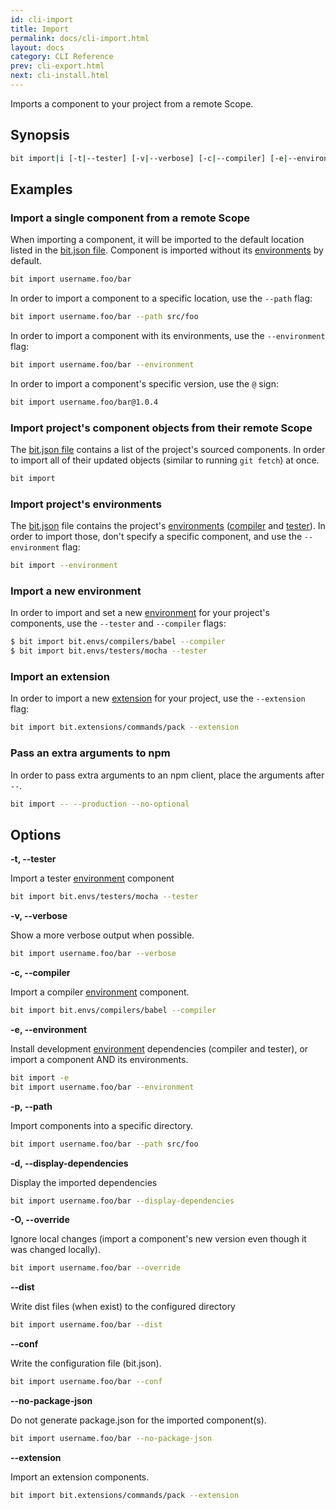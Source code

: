 ```yaml
---
id: cli-import
title: Import
permalink: docs/cli-import.html
layout: docs
category: CLI Reference
prev: cli-export.html
next: cli-install.html
---
```

Imports a component to your project from a remote Scope.

## Synopsis

```bash
bit import|i [-t|--tester] [-v|--verbose] [-c|--compiler] [-e|--environment] [--extension] [-p|--path <directory>] [-d|--display-dependencies] [-O|--override] [--dist] [--conf] [--ignore-package-json] [ids...]
```

## Examples

### Import a single component from a remote Scope

When importing a component, it will be imported to the default location listed in the [bit.json file](/docs/conf-bit-json.html).
Component is imported without its [environments](/docs/ext-concepts.html#extensions-vs-environments) by default.

```bash
bit import username.foo/bar
```

In order to import a component to a specific location, use the `--path` flag:

```bash
bit import username.foo/bar --path src/foo
```

In order to import a component with its environments, use the `--environment` flag:

```bash
bit import username.foo/bar --environment
```

In order to import a component's specific version, use the `@` sign:

```bash
bit import username.foo/bar@1.0.4
```

### Import project's component objects from their remote Scope

The [bit.json file](/docs/conf-bit-json.html) contains a list of the project's sourced components. In order to import all of their updated objects (similar to running `git fetch`) at once.

```bash
bit import
```

### Import project's environments

The [bit.json](/docs/conf-bit-json.html) file contains the project's [environments](/docs/ext-concepts.html#extensions-vs-environments) ([compiler](/docs/building-components.html) and [tester](/docs/testing-components.html)). In order to import those, don't specify a specific component, and use the `--environment` flag:

```bash
bit import --environment
```

### Import a new environment

In order to import and set a new [environment](/docs/ext-concepts.html#extensions-vs-environments) for your project's components, use the `--tester` and `--compiler` flags:

```bash
$ bit import bit.envs/compilers/babel --compiler
$ bit import bit.envs/testers/mocha --tester
```

### Import an extension

In order to import a new [extension](/docs/ext-concepts.html#what-is-an-extension) for your project, use the `--extension` flag:

```bash
bit import bit.extensions/commands/pack --extension
```

### Pass an extra arguments to npm

In order to pass extra arguments to an npm client, place the arguments after `--`.

```bash
bit import -- --production --no-optional
```

## Options

**-t, --tester**

Import a tester [environment](/docs/ext-concepts.html#extensions-vs-environments) component

```bash
bit import bit.envs/testers/mocha --tester
```

**-v, --verbose**

Show a more verbose output when possible.

```bash
bit import username.foo/bar --verbose
```

**-c, --compiler**

Import a compiler [environment](/docs/ext-concepts.html#extensions-vs-environments) component.

```bash
bit import bit.envs/compilers/babel --compiler
```

**-e, --environment**

Install development [environment](/docs/ext-concepts.html#extensions-vs-environments) dependencies (compiler and tester), or import a component AND its environments.

```bash
bit import -e
bit import username.foo/bar --environment
```

**-p, --path <path>**

Import components into a specific directory.

```bash
bit import username.foo/bar --path src/foo
```

**-d, --display-dependencies**

Display the imported dependencies

```bash
bit import username.foo/bar --display-dependencies
```

**-O, --override**

Ignore local changes (import a component's new version even though it was changed locally).

```bash
bit import username.foo/bar --override
```

**--dist**

Write dist files (when exist) to the configured directory

```bash
bit import username.foo/bar --dist
```

**--conf**

Write the configuration file (bit.json).

```bash
bit import username.foo/bar --conf
```

**--no-package-json**

Do not generate package.json for the imported component(s).

```bash
bit import username.foo/bar --no-package-json
```

**--extension**

Import an extension components.

```bash
bit import bit.extensions/commands/pack --extension
```
